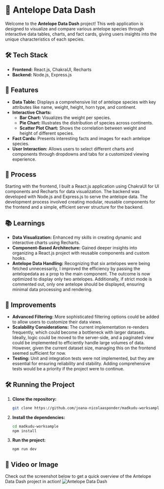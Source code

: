 # 🦌 Antelope Data Dash

Welcome to the **Antelope Data Dash** project! This web application is designed to visualize and compare various antelope species through interactive data tables, charts, and fact cards, giving users insights into the unique characteristics of each species.

## 🛠️ Tech Stack
- **Frontend:** React.js, ChakraUI, Recharts
- **Backend:** Node.js, Express.js

## 🌟 Features

- **Data Table:** Displays a comprehensive list of antelope species with key attributes like name, weight, height, horn type, and continent.
- **Interactive Charts:**
  - **Bar Chart:** Visualizes the weight per species.
  - **Pie Chart:** Illustrates the distribution of species across continents.
  - **Scatter Plot Chart:** Shows the correlation between weight and height of different species.
- **Fact Cards:** Presents interesting facts and images for each antelope species.
- **User Interaction:** Allows users to select different charts and components through dropdowns and tabs for a customized viewing experience.

## 🚀 Process

Starting with the frontend, I built a React.js application using ChakraUI for UI components and Recharts for data visualization. The backend was developed with Node.js and Express.js to serve the antelope data. The development process involved creating modular, reusable components for the frontend and a simple, efficient server structure for the backend. 

## 📚 Learnings

- **Data Visualization:** Enhanced my skills in creating dynamic and interactive charts using Recharts.
- **Component-Based Architecture:** Gained deeper insights into organizing a React.js project with reusable components and custom hooks.
- **Antelope Data Handling:** Recognizing that six antelopes were being fetched unnecessarily, I improved the efficiency by passing the antelopedata as a prop to the main component. The outcome is now optimized to display only two antelopes. Additionally, if strict mode is commented out, only one antelope should be displayed, ensuring minimal data processing and rendering.


## 🔧 Improvements

- **Advanced Filtering:** More sophisticated filtering options could be added to allow users to customize their data views.
- **Scalability Considerations:** The current implementation re-renders frequently, which could become a bottleneck with larger datasets. Ideally, logic could be moved to the server-side, and a paginated view could be implemented to efficiently handle large volumes of data. However, given the current dataset size, managing this on the frontend seemed sufficient for now.
- **Testing:** Unit and integration tests were not implemented, but they are essential for ensuring reliability and stability. Adding comprehensive tests would be a priority if the project were to continue.


## 🛠️ Running the Project

1. **Clone the repository:**
   ```bash
   git clone https://github.com/joana-nicolaasponder/madkudu-worksample.git

2. **Install the dependencies:**
    ```bash
    cd madkudu-worksample
    npm install
    
3. **Run the project:**
    ```bash
    npm run dev

## 🎥 Video or Image
Check out the screenshot below to get a quick overview of the Antelope Data Dash project in action!
![Antelope Data Dash](./public/screenshot.png)

